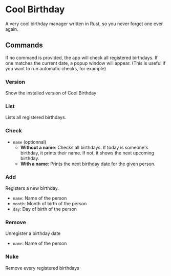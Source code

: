 # Cool Birthday

A very cool birthday manager written in Rust, so you never forget one ever again.

## Commands
If no command is provided, the app will check all registered birthdays.
If one matches the current date, a popup window will appear.
(This is useful if you want to run automatic checks, for example)
### Version
Show the installed version of Cool Birthday
### List
Lists all registered birthdays.
### Check
- `name` (optionnal)
  - **Without a name**:
Checks all birthdays.
If today is someone's birthday, it prints their name.
If not, it shows the next upcoming birthday.
  - **With a name**:
Prints the next birthday date for the given person.
### Add
Registers a new birthday.
- `name`: Name of the person
- `month`: Month of birth of the person
- `day`: Day of birth of the person
### Remove
Unregister a birthday date
- `name`: Name of the person
### Nuke
Remove every registered birthdays
